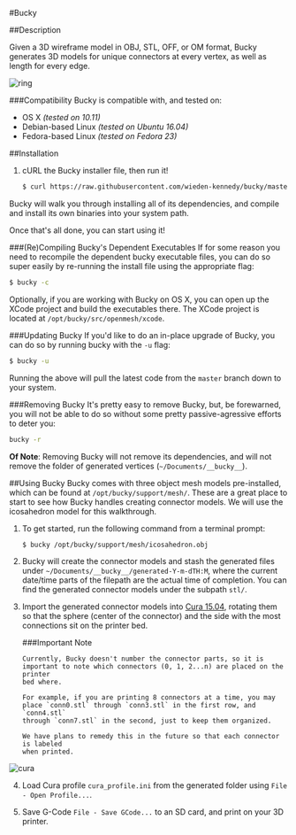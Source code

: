 #Bucky

##Description

Given a 3D wireframe model in OBJ, STL, OFF, or OM format, Bucky generates 3D models for unique connectors at every vertex, as well as length for every edge.

![ring](https://github.com/wieden-kennedy/bucky/blob/master/support/cura/ring.jpg?raw=true)

###Compatibility
Bucky is compatible with, and tested on:

* OS X *(tested on 10.11)*
* Debian-based Linux *(tested on Ubuntu 16.04)*
* Fedora-based Linux *(tested on Fedora 23)*


##Installation

1. cURL the Bucky installer file, then run it!

    ```sh
    $ curl https://raw.githubusercontent.com/wieden-kennedy/bucky/master/install > install && bash install
    ```
Bucky will walk you through installing all of its dependencies, and compile and
install its own binaries into your system path.

Once that's all done, you can start using it!

###(Re)Compiling Bucky's Dependent Executables
If for some reason you need to recompile the dependent bucky executable files,
you can do so super easily by re-running the install file using the appropriate
flag:

```sh
$ bucky -c
```

Optionally, if you are working with Bucky on OS X, you can open up the XCode
project and build the executables there. The XCode project is located at `/opt/bucky/src/openmesh/xcode`.

###Updating Bucky
If you'd like to do an in-place upgrade of Bucky, you can do so by running bucky
with the `-u` flag:

```sh
$ bucky -u
```
Running the above will pull the latest code from the `master` branch down to
your system.

###Removing Bucky
It's pretty easy to remove Bucky, but, be forewarned, you will not be able to do
so without some pretty passive-agressive efforts to deter you:

```sh
bucky -r
```
**Of Note**: Removing Bucky will not remove its dependencies, and will not
remove the folder of generated vertices (`~/Documents/__bucky__`).


##Using Bucky
Bucky comes with three object mesh models pre-installed, which can be found at
`/opt/bucky/support/mesh/`. These are a great place to start to see how Bucky
handles creating connector models. We will use the icosahedron model for this walkthrough.

1. To get started, run the following command from a terminal prompt:

   ```sh
   $ bucky /opt/bucky/support/mesh/icosahedron.obj
   ```

2. Bucky will create the connector models and stash the generated files under
   `~/Documents/__bucky__/generated-Y-m-dTH:M`, where the current date/time
   parts of the filepath are the actual time of completion. You can find the
   generated connector models under the subpath `stl/`.

3. Import the generated connector models into
   [Cura 15.04](https://ultimaker.com/en/cura-software/list), rotating them so
   that the sphere (center of the connector) and the side with the most
   connections sit on the printer bed.
   
   ###Important Note
   ```
   Currently, Bucky doesn't number the connector parts, so it is
   important to note which connectors (0, 1, 2...n) are placed on the printer
   bed where. 
   
   For example, if you are printing 8 connectors at a time, you may
   place `conn0.stl` through `conn3.stl` in the first row, and `conn4.stl`
   through `conn7.stl` in the second, just to keep them organized.
   
   We have plans to remedy this in the future so that each connector is labeled
   when printed.
   ```
![cura](https://github.com/wieden-kennedy/bucky/blob/master/support/cura/example.png?raw=true)

4. Load Cura profile `cura_profile.ini` from the generated folder using `File - Open Profile...`.

5. Save G-Code `File - Save GCode...` to an SD card, and print on your 3D printer.


